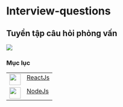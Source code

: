 # Interview-questions
## Tuyển tập câu hỏi phỏng vấn

<img src="https://github.com/Ren0503/fullstack-interviews/blob/main/interviews.jpg?raw=true"/>

### Mục lục

<table>
  <tr>
    <td valign="top">
      <img src="https://upload.wikimedia.org/wikipedia/commons/thumb/a/a7/React-icon.svg/1200px-React-icon.svg.png" height="30" width="30" />
    </td>
    <td valign="top">
      <a href="https://github.com/quangbeuu/Interview-questions/blob/main/Reactjs.md">ReactJs</a>
    </td>
  </tr>
  <tr>
    <td valign="top">
      <img src="https://bachasoftware.com/wp-content/uploads/elementor/thumbs/nodejslogo-p3zvdhaajh0bxurlgqp1gszveuzuf58gd4auf7uve8.png" height="30" width="30" />
    </td>
    <td valign="top">
      <a href="https://github.com/quangbeuu/Interview-questions/blob/main/NodeJS.md">NodeJs</a>
    </td>
  </tr>
</table>

<div>

</div>

<br/>

